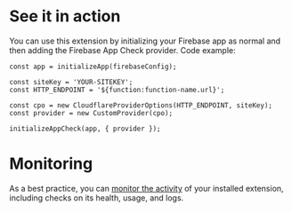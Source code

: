 <!-- 
This file provides your users an overview of how to use your extension after they've installed it. All content is optional, but this is the recommended format. Your users will see the contents of this file in the Firebase console after they install the extension.

Include instructions for using the extension and any important functional details. Also include **detailed descriptions** for any additional post-installation setup required by the user.

Reference values for the extension instance using the ${param:PARAMETER_NAME} or ${function:VARIABLE_NAME} syntax.
Learn more in the docs: https://firebase.google.com/docs/extensions/publishers/user-documentation#reference-in-postinstall

Learn more about writing a POSTINSTALL.md file in the docs:
https://firebase.google.com/docs/extensions/publishers/user-documentation#writing-postinstall
-->

# See it in action

You can use this extension by initializing your Firebase app as normal and then
adding the Firebase App Check provider. Code example:

```
const app = initializeApp(firebaseConfig);

const siteKey = 'YOUR-SITEKEY';
const HTTP_ENDPOINT = '${function:function-name.url}';

const cpo = new CloudflareProviderOptions(HTTP_ENDPOINT, siteKey);
const provider = new CustomProvider(cpo);

initializeAppCheck(app, { provider });
```

<!-- We recommend keeping the following section to explain how to monitor extensions with Firebase -->
# Monitoring

As a best practice, you can [monitor the activity](https://firebase.google.com/docs/extensions/manage-installed-extensions#monitor) of your installed extension, including checks on its health, usage, and logs.
